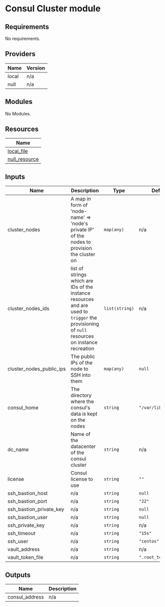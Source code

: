 # Consul Cluster module

<!-- BEGINNING OF PRE-COMMIT-TERRAFORM DOCS HOOK -->
## Requirements

No requirements.

## Providers

| Name | Version |
|------|---------|
| local | n/a |
| null | n/a |

## Modules

No Modules.

## Resources

| Name |
|------|
| [local_file](https://registry.terraform.io/providers/hashicorp/local/latest/docs/resources/file) |
| [null_resource](https://registry.terraform.io/providers/hashicorp/null/latest/docs/resources/resource) |

## Inputs

| Name | Description | Type | Default | Required |
|------|-------------|------|---------|:--------:|
| cluster\_nodes | A map in form of 'node-name' => 'node's private IP' of the nodes to provision the cluster on | `map(any)` | n/a | yes |
| cluster\_nodes\_ids | list of strings which are IDs of the instance resources and are used to `trigger` the provisioning of `null` resources on instance recreation | `list(string)` | n/a | yes |
| cluster\_nodes\_public\_ips | The public IPs of the node to SSH into them | `map(any)` | `null` | no |
| consul\_home | The directory where the consul's data is kept on the nodes | `string` | `"/var/lib/consul"` | no |
| dc\_name | Name of the datacenter of the consul cluster | `string` | n/a | yes |
| license | Consul license to use | `string` | `""` | no |
| ssh\_bastion\_host | n/a | `string` | `null` | no |
| ssh\_bastion\_port | n/a | `string` | `"22"` | no |
| ssh\_bastion\_private\_key | n/a | `string` | `null` | no |
| ssh\_bastion\_user | n/a | `string` | `null` | no |
| ssh\_private\_key | n/a | `string` | n/a | yes |
| ssh\_timeout | n/a | `string` | `"15s"` | no |
| ssh\_user | n/a | `string` | `"centos"` | no |
| vault\_address | n/a | `string` | n/a | yes |
| vault\_token\_file | n/a | `string` | `".root_token"` | no |

## Outputs

| Name | Description |
|------|-------------|
| consul\_address | n/a |
<!-- END OF PRE-COMMIT-TERRAFORM DOCS HOOK -->
